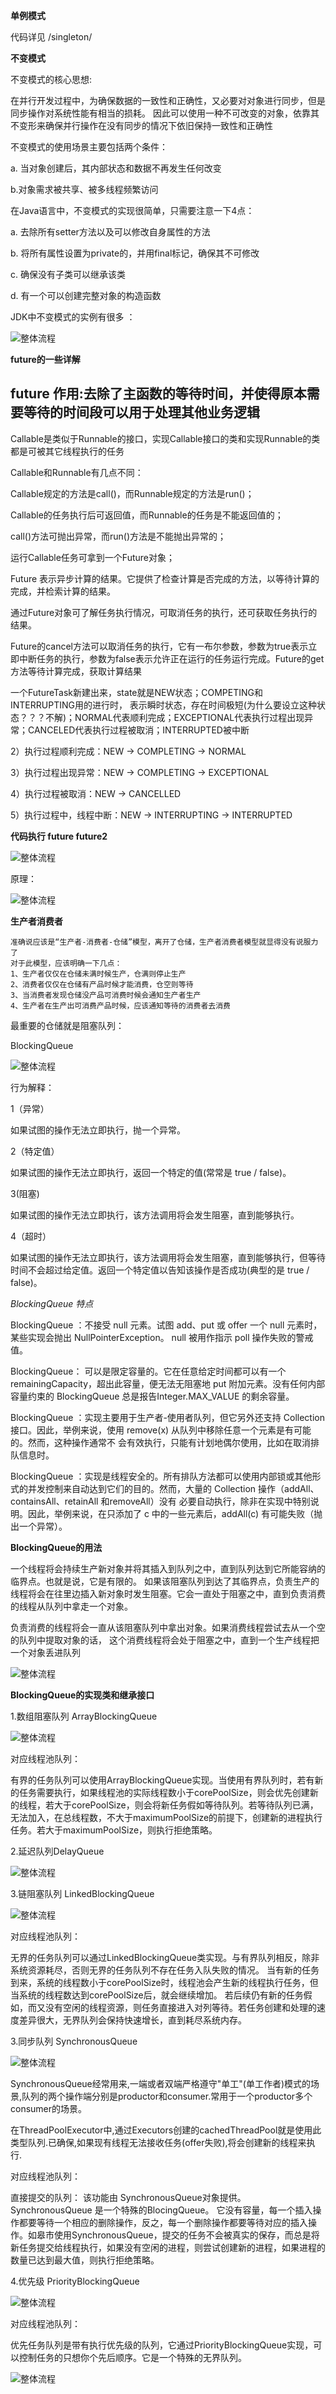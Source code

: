 
**单例模式**

代码详见 /singleton/

**不变模式**

不变模式的核心思想:

在并行开发过程中，为确保数据的一致性和正确性，又必要对对象进行同步，但是同步操作对系统性能有相当的损耗。
因此可以使用一种不可改变的对象，依靠其不变形来确保并行操作在没有同步的情况下依旧保持一致性和正确性

不变模式的使用场景主要包括两个条件：

a. 当对象创建后，其内部状态和数据不再发生任何改变

b.对象需求被共享、被多线程频繁访问

在Java语言中，不变模式的实现很简单，只需要注意一下4点：

a. 去除所有setter方法以及可以修改自身属性的方法

b. 将所有属性设置为private的，并用final标记，确保其不可修改

c. 确保没有子类可以继承该类

d. 有一个可以创建完整对象的构造函数

 JDK中不变模式的实例有很多 ：
 
 ![整体流程](https://raw.githubusercontent.com/qiurunze123/imageall/master/threadnew54.png)


**future的一些详解**

future 作用:去除了主函数的等待时间，并使得原本需要等待的时间段可以用于处理其他业务逻辑
--------------------- 

Callable是类似于Runnable的接口，实现Callable接口的类和实现Runnable的类都是可被其它线程执行的任务

Callable和Runnable有几点不同：

Callable规定的方法是call()，而Runnable规定的方法是run()；

Callable的任务执行后可返回值，而Runnable的任务是不能返回值的；

call()方法可抛出异常，而run()方法是不能抛出异常的；

运行Callable任务可拿到一个Future对象；

Future 表示异步计算的结果。它提供了检查计算是否完成的方法，以等待计算的完成，并检索计算的结果。

通过Future对象可了解任务执行情况，可取消任务的执行，还可获取任务执行的结果。

Future的cancel方法可以取消任务的执行，它有一布尔参数，参数为true表示立即中断任务的执行，参数为false表示允许正在运行的任务运行完成。Future的get方法等待计算完成，获取计算结果


一个FutureTask新建出来，state就是NEW状态；COMPETING和INTERRUPTING用的进行时，
表示瞬时状态，存在时间极短(为什么要设立这种状态？？？不解)；NORMAL代表顺利完成；EXCEPTIONAL代表执行过程出现异常；CANCELED代表执行过程被取消；INTERRUPTED被中断

2）执行过程顺利完成：NEW -> COMPLETING -> NORMAL

3）执行过程出现异常：NEW -> COMPLETING -> EXCEPTIONAL

4）执行过程被取消：NEW -> CANCELLED

5）执行过程中，线程中断：NEW -> INTERRUPTING -> INTERRUPTED

**代码执行 future future2**

![整体流程](https://raw.githubusercontent.com/qiurunze123/imageall/master/threadnew53.png)

原理：

![整体流程](https://raw.githubusercontent.com/qiurunze123/imageall/master/threadnew55.png)




**生产者消费者**


    准确说应该是“生产者-消费者-仓储”模型，离开了仓储，生产者消费者模型就显得没有说服力了
    对于此模型，应该明确一下几点：
    1、生产者仅仅在仓储未满时候生产，仓满则停止生产
    2、消费者仅仅在仓储有产品时候才能消费，仓空则等待
    3、当消费者发现仓储没产品可消费时候会通知生产者生产
    4、生产者在生产出可消费产品时候，应该通知等待的消费者去消费
    
最重要的仓储就是阻塞队列：

BlockingQueue

![整体流程](https://raw.githubusercontent.com/qiurunze123/imageall/master/threadnew46.png)

行为解释：

1（异常）

如果试图的操作无法立即执行，抛一个异常。

2（特定值）
 
如果试图的操作无法立即执行，返回一个特定的值(常常是 true / false)。

3(阻塞)
 
如果试图的操作无法立即执行，该方法调用将会发生阻塞，直到能够执行。

4（超时）
 
如果试图的操作无法立即执行，该方法调用将会发生阻塞，直到能够执行，但等待时间不会超过给定值。返回一个特定值以告知该操作是否成功(典型的是 true / false)。

_BlockingQueue 特点_
 
BlockingQueue ：不接受 null 元素。试图 add、put 或 offer 一个 null 元素时，某些实现会抛出 NullPointerException。
null 被用作指示 poll 操作失败的警戒值。

BlockingQueue： 可以是限定容量的。它在任意给定时间都可以有一个 remainingCapacity，超出此容量，便无法无阻塞地 put 附加元素。没有任何内部容量约束的 BlockingQueue 总是报告Integer.MAX_VALUE 的剩余容量。

BlockingQueue ：实现主要用于生产者-使用者队列，但它另外还支持 Collection 接口。因此，举例来说，使用 remove(x) 从队列中移除任意一个元素是有可能的。然而，这种操作通常不 会有效执行，只能有计划地偶尔使用，比如在取消排队信息时。

BlockingQueue ：实现是线程安全的。所有排队方法都可以使用内部锁或其他形式的并发控制来自动达到它们的目的。然而，大量的 Collection 操作（addAll、containsAll、retainAll 和removeAll）没有 必要自动执行，除非在实现中特别说明。因此，举例来说，在只添加了 c 中的一些元素后，addAll(c) 有可能失败（抛出一个异常）。


**BlockingQueue的用法**


一个线程将会持续生产新对象并将其插入到队列之中，直到队列达到它所能容纳的临界点。也就是说，它是有限的。
如果该阻塞队列到达了其临界点，负责生产的线程将会在往里边插入新对象时发生阻塞。它会一直处于阻塞之中，直到负责消费的线程从队列中拿走一个对象。

 负责消费的线程将会一直从该阻塞队列中拿出对象。如果消费线程尝试去从一个空的队列中提取对象的话，
 这个消费线程将会处于阻塞之中，直到一个生产线程把一个对象丢进队列

![整体流程](https://raw.githubusercontent.com/qiurunze123/imageall/master/threadnew47.png)

**BlockingQueue的实现类和继承接口**

1.数组阻塞队列 ArrayBlockingQueue 

![整体流程](https://raw.githubusercontent.com/qiurunze123/imageall/master/threadnew48.png)

对应线程池队列：

有界的任务队列可以使用ArrayBlockingQueue实现。当使用有界队列时，若有新的任务需要执行，如果线程池的实际线程数小于corePoolSize，则会优先创建新的线程，若大于corePoolSize，则会将新任务假如等待队列。若等待队列已满，无法加入，在总线程数，不大于maximumPoolSize的前提下，创建新的进程执行任务。若大于maximumPoolSize，则执行拒绝策略。


2.延迟队列DelayQueue

![整体流程](https://raw.githubusercontent.com/qiurunze123/imageall/master/threadnew49.png)

3.链阻塞队列 LinkedBlockingQueue

![整体流程](https://raw.githubusercontent.com/qiurunze123/imageall/master/threadnew50.png)

对应线程池队列：

无界的任务队列可以通过LinkedBlockingQueue类实现。与有界队列相反，除非系统资源耗尽，否则无界的任务队列不存在任务入队失败的情况。
当有新的任务到来，系统的线程数小于corePoolSize时，线程池会产生新的线程执行任务，但当系统的线程数达到corePoolSize后，就会继续增加。
若后续仍有新的任务假如，而又没有空闲的线程资源，则任务直接进入对列等待。若任务创建和处理的速度差异很大，无界队列会保持快速增长，直到耗尽系统内存。

3.同步队列 SynchronousQueue 

![整体流程](https://raw.githubusercontent.com/qiurunze123/imageall/master/threadnew51.png)

SynchronousQueue经常用来,一端或者双端严格遵守"单工"(单工作者)模式的场景,队列的两个操作端分别是productor和consumer.常用于一个productor多个consumer的场景。

在ThreadPoolExecutor中,通过Executors创建的cachedThreadPool就是使用此类型队列.已确保,如果现有线程无法接收任务(offer失败),将会创建新的线程来执行.

对应线程池队列：

直接提交的队列： 该功能由 SynchronousQueue对象提供。SynchronousQueue 是一个特殊的BlocingQueue。 它没有容量，每一个插入操作都要等待一个相应的删除操作，反之，每一个删除操作都要等待对应的插入操作。如皋市使用SynchronousQueue，提交的任务不会被真实的保存，而总是将新任务提交给线程执行，如果没有空闲的进程，则尝试创建新的进程，如果进程的数量已达到最大值，则执行拒绝策略。

4.优先级 PriorityBlockingQueue

![整体流程](https://raw.githubusercontent.com/qiurunze123/imageall/master/threadnew52.png)

对应线程池队列：

优先任务队列是带有执行优先级的队列，它通过PriorityBlockingQueue实现，可以控制任务的只想你个先后顺序。它是一个特殊的无界队列。


![整体流程](https://raw.githubusercontent.com/qiurunze123/imageall/master/threadnew56.png)
